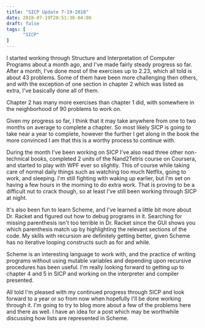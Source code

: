 ```yaml
---
title: "SICP Update 7-19-2018"
date: 2018-07-19T20:51:38-04:00
draft: false
tags: [
      "SICP"
]
---
```


I started working through Structure and Interpretation of Computer
Programs about a month ago, and I've made fairly steady progress so
far.  After a month, I've done most of the exercises up to 2.23, which
all told is about 43 problems.  Some of them have been more
challenging then others, and with the exception of one section in
chapter 2 which was listed as extra, I've basically done all of them.

Chapter 2 has many more exercises than chapter 1 did, with somewhere
in the neighborhood of 90 problems to work on.

Given my progress so far, I think that it may take anywhere from one
to two months on average to complete a chapter.  So most likely SICP
is going to take near a year to complete, however the further I get
along in the book the more convinced I am that this is a worthy
process to continue with.

During the month I've been working on SICP I've also read three other
non-technical books, completed 2 units of the Nand2Tetris course on
Coursera, and started to play with WPF ever so slightly.  This of
course while taking care of normal daily things such as watching too
much Netflix, going to work, and sleeping.  I'm still fighting with
waking up earlier, but I'm set on having a few hours in the morning to
do extra work.  That is proving to be a difficult nut to crack though,
so at least I've still been working through SICP at night.

It's also been fun to learn Scheme, and I've learned a little bit more
about Dr. Racket and figured out how to debug programs in it.
Searching for missing parenthesis isn't too terrible in Dr. Racket
since the GUI shows you which parenthesis match up by highlighting the
relevant sections of the code.  My skills with recursion are
definitely getting better, given Scheme has no iterative looping
constructs such as for and while.

Scheme is an interesting language to work with, and the practice of
writing programs without using mutable variables and depending upon
recursive procedures has been useful.  I'm really looking forward to
getting up to chapter 4 and 5 in SICP and working on the interpreter
and compiler presented.  

All told I'm pleased with my continued progress through SICP and look
forward to a year or so from now when hopefully I'll be done working
through it.  I'm going to try to blog more about a few of the problems
here and there as well.  I have an idea for a post which may be
worthwhile discussing how lists are represented in Scheme.



